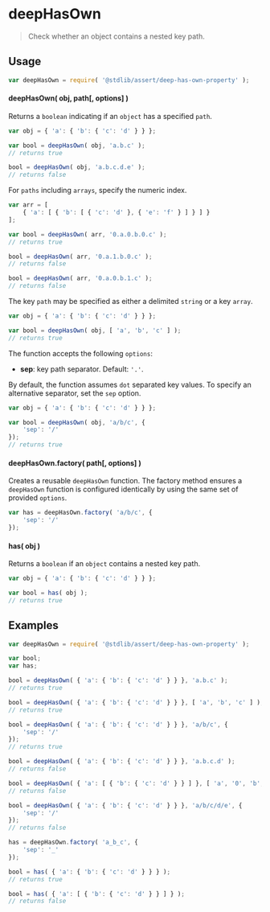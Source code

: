# deepHasOwn

> Check whether an object contains a nested key path.


<section class="usage">

## Usage

```javascript
var deepHasOwn = require( '@stdlib/assert/deep-has-own-property' );
```

#### deepHasOwn( obj, path\[, options] )

Returns a `boolean` indicating if an `object` has a specified `path`.

<!-- eslint-disable object-curly-newline, object-curly-spacing -->

```javascript
var obj = { 'a': { 'b': { 'c': 'd' } } };

var bool = deepHasOwn( obj, 'a.b.c' );
// returns true

bool = deepHasOwn( obj, 'a.b.c.d.e' );
// returns false
```

For `paths` including `arrays`, specify the numeric index.

<!-- eslint-disable object-curly-newline, object-curly-spacing -->

```javascript
var arr = [
    { 'a': [ { 'b': [ { 'c': 'd' }, { 'e': 'f' } ] } ] }
];

var bool = deepHasOwn( arr, '0.a.0.b.0.c' );
// returns true

bool = deepHasOwn( arr, '0.a.1.b.0.c' );
// returns false

bool = deepHasOwn( arr, '0.a.0.b.1.c' );
// returns false
```

The key `path` may be specified as either a delimited `string` or a key `array`.

<!-- eslint-disable object-curly-newline, object-curly-spacing -->

```javascript
var obj = { 'a': { 'b': { 'c': 'd' } } };

var bool = deepHasOwn( obj, [ 'a', 'b', 'c' ] );
// returns true
```

The function accepts the following `options`:

-   **sep**: key path separator. Default: `'.'`.

By default, the function assumes `dot` separated key values. To specify an alternative separator, set the `sep` option.

<!-- eslint-disable object-curly-newline, object-curly-spacing -->

```javascript
var obj = { 'a': { 'b': { 'c': 'd' } } };

var bool = deepHasOwn( obj, 'a/b/c', {
    'sep': '/'
});
// returns true
```


#### deepHasOwn.factory( path\[, options\] )

Creates a reusable `deepHasOwn` function. The factory method ensures a `deepHasOwn` function is configured identically by using the same set of provided `options`.

```javascript
var has = deepHasOwn.factory( 'a/b/c', {
    'sep': '/'
});
```


#### has( obj )

Returns a `boolean` if an `object` contains a nested key path.

<!-- eslint-disable object-curly-newline, object-curly-spacing -->

```javascript
var obj = { 'a': { 'b': { 'c': 'd' } } };

var bool = has( obj );
// returns true
```

</section>

<!-- /.usage -->

<section class="examples">

## Examples

<!-- eslint-disable object-curly-newline, object-curly-spacing -->

```javascript
var deepHasOwn = require( '@stdlib/assert/deep-has-own-property' );

var bool;
var has;

bool = deepHasOwn( { 'a': { 'b': { 'c': 'd' } } }, 'a.b.c' );
// returns true

bool = deepHasOwn( { 'a': { 'b': { 'c': 'd' } } }, [ 'a', 'b', 'c' ] );
// returns true

bool = deepHasOwn( { 'a': { 'b': { 'c': 'd' } } }, 'a/b/c', {
    'sep': '/'
});
// returns true

bool = deepHasOwn( { 'a': { 'b': { 'c': 'd' } } }, 'a.b.c.d' );
// returns false

bool = deepHasOwn( { 'a': [ { 'b': { 'c': 'd' } } ] }, [ 'a', '0', 'b', 'c', 'd' ] );
// returns false

bool = deepHasOwn( { 'a': { 'b': { 'c': 'd' } } }, 'a/b/c/d/e', {
    'sep': '/'
});
// returns false

has = deepHasOwn.factory( 'a_b_c', {
    'sep': '_'
});

bool = has( { 'a': { 'b': { 'c': 'd' } } } );
// returns true

bool = has( { 'a': [ { 'b': { 'c': 'd' } } ] } );
// returns false
```

</section>

<!-- /.examples -->


<section class="links">

</section>

<!-- /.links -->
